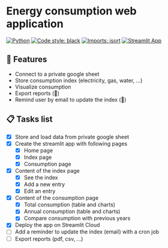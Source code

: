 # Energy consumption web application

[![Python](https://img.shields.io/badge/python-3.10-blue)](https://www.python.org/downloads/release/python-3100/)
[![Code style: black](https://img.shields.io/badge/code%20style-black-000000.svg)](https://github.com/psf/black)
[![Imports: isort](https://img.shields.io/badge/%20imports-isort-%231674b1?style=flat&labelColor=ef8336)](https://timothycrosley.github.io/isort/)
[![Streamlit App](https://static.streamlit.io/badges/streamlit_badge_black_white.svg)](https://e-vdb-app-conso-energie-src01--accueil-8o2hdv.streamlit.app/)

## 🚀 Features

- Connect to a private google sheet
- Store consumption index (electricity, gas, water, ...)
- Visualize consumption
- Export reports (🚧)
- Remind user by email to update the index (🚧)

## 📋 Tasks list

- [x] Store and load data from private google sheet
- [x] Create the streamlit app with following pages
  - [x] Home page
  - [x] Index page
  - [x] Consumption page
- [x] Content of the index page
  - [x] See the index
  - [x] Add a new entry
  - [x] Edit an entry
- [x] Content of the consumption page
  - [x] Total consumption (table and charts)
  - [x] Annual consumption (table and charts)
  - [x] Compare consumption with previous years
- [x] Deploy the app on Streamlit Cloud
- [ ] Add a reminder to update the index (email) with a cron job
- [ ] Export reports (pdf, csv, ...)
